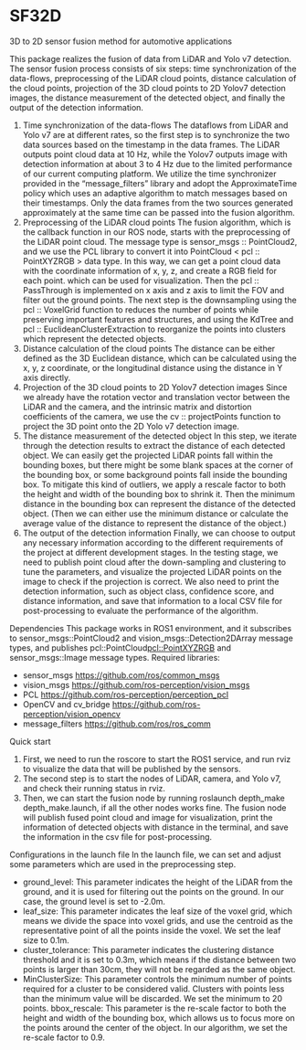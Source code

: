 # SF32D
3D to 2D sensor fusion method for automotive applications

This package realizes the fusion of data from LiDAR and Yolo v7 detection. The sensor fusion process consists of six steps: time synchronization of the data-flows, preprocessing of the LiDAR cloud points, distance calculation of the cloud points, projection of the 3D cloud points to 2D Yolov7 detection images, the distance measurement of the detected object, and finally the output of the detection information.
1.	Time synchronization of the data-flows
    The dataflows from LiDAR and Yolo v7 are at different rates, so the first step is to synchronize the two data sources based on the timestamp in the data frames. The LiDAR outputs point cloud data at 10 Hz, while the Yolov7 outputs image with detection information at about 3 to 4 Hz due to the limited performance of our current computing platform. We utilize the time synchronizer provided in the “message_filters” library and adopt the ApproximateTime policy which uses an adaptive algorithm to match messages based on their timestamps. Only the data frames from the two sources generated approximately at the same time can be passed into the fusion algorithm.
2.	Preprocessing of the LiDAR cloud points
    The fusion algorithm, which is the callback function in our ROS node, starts with the preprocessing of the LiDAR point cloud. The message type is sensor_msgs :: PointCloud2, and we use the PCL library to convert it into PointCloud < pcl :: PointXYZRGB > data type. In this way, we can get a point cloud data with the coordinate information of x, y, z, and create a RGB field for each point. which can be used for visualization. Then the pcl :: PassThrough is implemented on x axis and z axis to limit the FOV and filter out the ground points. The next step is the downsampling using the pcl :: VoxelGrid function to reduces the number of points while preserving important features and structures, and using the KdTree and pcl :: EuclideanClusterExtraction to reorganize the points into clusters which represent the detected objects.
3.	Distance calculation of the cloud points
    The distance can be either defined as the 3D Euclidean distance, which can be calculated using the x, y, z coordinate, or the longitudinal distance using the distance in Y axis directly.
4.	Projection of the 3D cloud points to 2D Yolov7 detection images
    Since we already have the rotation vector and translation vector between the LiDAR and the camera, and the intrinsic matrix and distortion coefficients of the camera, we use the cv :: projectPoints function to project the 3D point onto the 2D Yolo v7 detection image.
5.	The distance measurement of the detected object
    In this step, we iterate through the detection results to extract the distance of each detected object. We can easily get the projected LiDAR points fall within the bounding boxes, but there might be some blank spaces at the corner of the bounding box, or some background points fall inside the bounding box. To mitigate this kind of outliers, we apply a rescale factor to both the height and width of the bounding box to shrink it. Then the minimum distance in the bounding box can represent the distance of the detected object. (Then we can either use the minimum distance or calculate the average value of the distance to represent the distance of the object.)
6.	The output of the detection information
    Finally, we can choose to output any necessary information according to the different requirements of the project at different development stages. In the testing stage, we need to publish point cloud after the down-sampling and clustering to tune the parameters, and visualize the projected LiDAR points on the image to check if the projection is correct. We also need to print the detection information, such as object class, confidence score, and distance information, and save that information to a local CSV file for post-processing to evaluate the performance of the algorithm.

Dependencies
This package works in ROS1 environment, and it subscribes to sensor_msgs::PointCloud2 and vision_msgs::Detection2DArray message types, and publishes pcl::PointCloud<pcl::PointXYZRGB> and sensor_msgs::Image message types.
Required libraries:
- sensor_msgs https://github.com/ros/common_msgs
- vision_msgs https://github.com/ros-perception/vision_msgs
- PCL https://github.com/ros-perception/perception_pcl
- OpenCV and cv_bridge https://github.com/ros-perception/vision_opencv
- message_filters https://github.com/ros/ros_comm

Quick start
1.	First, we need to run the roscore to start the ROS1 service, and run rviz to visualize the data that will be published by the sensors.
2.	The second step is to start the nodes of LiDAR, camera, and Yolo v7, and check their running status in rviz.
3.	Then, we can start the fusion node by running roslaunch depth_make depth_make.launch, if all the other nodes works fine. The fusion node will publish fused point cloud and image for visualization, print the information of detected objects with distance in the terminal, and save the information in the csv file for post-processing.

Configurations in the launch file
In the launch file, we can set and adjust some parameters which are used in the preprocessing step.
- ground_level: 
    This parameter indicates the height of the LiDAR from the ground, and it is used for filtering out the points on the ground. In our case, the ground level is set to -2.0m.
- leaf_size: 
    This parameter indicates the leaf size of the voxel grid, which means we divide the space into voxel grids, and use the centroid as the representative point of all the points inside the voxel. We set the leaf size to 0.1m.
- cluster_tolerance: 
    This parameter indicates the clustering distance threshold and it is set to 0.3m, which means if the distance between two points is larger than 30cm, they will not be regarded as the same object.
- MinClusterSize: 
    This parameter controls the minimum number of points required for a cluster to be considered valid. Clusters with points less than the minimum value will be discarded. We set the minimum to 20 points.
    bbox_rescale: This parameter is the re-scale factor to both the height and width of the bounding box, which allows us to focus more on the points around the center of the object. In our algorithm, we set the re-scale factor to 0.9.
